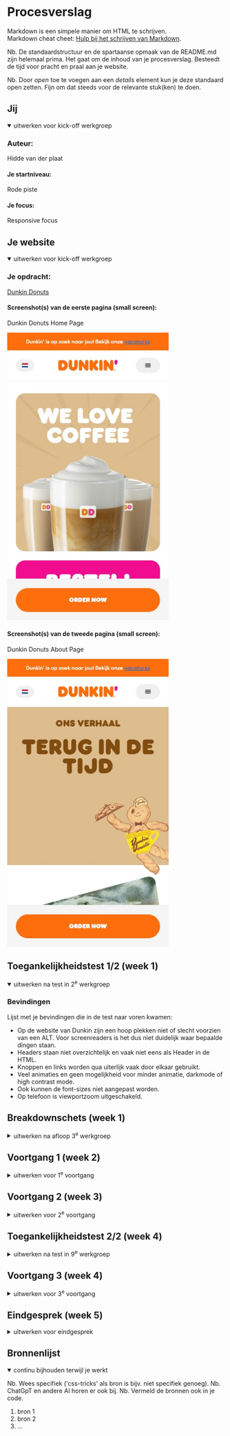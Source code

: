 # Procesverslag

Markdown is een simpele manier om HTML te schrijven.  
Markdown cheat cheet: [Hulp bij het schrijven van Markdown](https://github.com/adam-p/markdown-here/wiki/Markdown-Cheatsheet).

Nb. De standaardstructuur en de spartaanse opmaak van de README.md zijn helemaal prima. Het gaat om de inhoud van je procesverslag. Besteedt de tijd voor pracht en praal aan je website.

Nb. Door _open_ toe te voegen aan een _details_ element kun je deze standaard open zetten. Fijn om dat steeds voor de relevante stuk(ken) te doen.

## Jij

<details open>
  <summary>uitwerken voor kick-off werkgroep</summary>

### Auteur:

Hidde van der plaat

#### Je startniveau:

Rode piste

#### Je focus:

Responsive focus

</details>

## Je website

<details open>
  <summary>uitwerken voor kick-off werkgroep</summary>

### Je opdracht:

[Dunkin Donuts](https://www.dunkin.nl/)

#### Screenshot(s) van de eerste pagina (small screen):

Dunkin Donuts Home Page

 <img src="readme-images/Screenshot1.jpg" width="375px" alt="Dunkin Donuts homepage">

#### Screenshot(s) van de tweede pagina (small screen):

Dunkin Donuts About Page

 <img src="readme-images/Screenshot2.jpg" width="375px" alt="Dunkin Donuts About Page">

</details>

## Toegankelijkheidstest 1/2 (week 1)

<details open>
  <summary>uitwerken na test in 2<sup>e</sup> werkgroep</summary>

### Bevindingen

Lijst met je bevindingen die in de test naar voren kwamen:

- Op de website van Dunkin zijn een hoop plekken niet of slecht voorzien van een ALT. Voor screenreaders is het dus niet duidelijk waar bepaalde dingen staan.
- Headers staan niet overzichtelijk en vaak niet eens als Header in de HTML.
- Knoppen en links worden qua uiterlijk vaak door elkaar gebruikt.
- Veel animaties en geen mogelijkheid voor minder animatie, darkmode of high contrast mode.
- Ook kunnen de font-sizes niet aangepast worden.
- Op telefoon is viewportzoom uitgeschakeld.
</details>

## Breakdownschets (week 1)

<details>
  <summary>uitwerken na afloop 3<sup>e</sup> werkgroep</summary>
  
### de hele pagina:
Breakdownschets Home

  <img src="readme-images/Home.png" width="375px" alt="Breakdownschets Home">

Breakdownschets About

  <img src="readme-images/About.png" width="375px" alt="Breakdownschets About">

### dynamisch deel (bijv menu):

### wellicht nog een dynamisch deel (bijv filter):

</details>

## Voortgang 1 (week 2)

<details>
  <summary>uitwerken voor 1<sup>e</sup> voortgang</summary>

### Stand van zaken

hier dit ging goed & dit was lastig (neem ook screenshots op van delen van je website en code)

### Agenda voor meeting

samen met je groepje opstellen

| Hidde                          | Karenza            | student 3    | student 4        |
| ------------------------------ | ------------------ | ------------ | ---------------- |
| Span en gradient voor knopjes? | en dit             | en ik dit    | en dan ik dat    |
| Vh of breakpoints voor resp.?  | dit als er tijd is | nog een punt | dit wil ik zeker |
| Top nav mogelijk in flex?      | ...                | ...          | ...              |

### Verslag van meeting

hier na afloop snel de uitkomsten van de meeting vastleggen

- Span en gradient is goed
- vh of clamp() breakpoints kan een goede manier zijn
- grid goed gedaan. alleen zijdes met padding doen.
- ...

</details>

## Voortgang 2 (week 3)

<details>
  <summary>uitwerken voor 2<sup>e</sup> voortgang</summary>

### Stand van zaken

hier dit ging goed & dit was lastig (neem ook screenshots op van delen van je website en code)

### Agenda voor meeting

samen met je groepje opstellen

| Hidde                   | Zineb                    | Caynalin                     | Danisha              |
| ----------------------- | ------------------------ | ---------------------------- | -------------------- |
| @media voor resp. font? | css class voor pag. ?    | Waar bg paatsen?             | Hoe bg toepassen?    |
| Main indeling ?         | Veel code voor section ? | Meer h2 elem. ?              | Resize zonder verv.? |
| Resp. Grid-templ.?      | h1 niet boven grid ?     | Hoe weet scr welke h2 bij p? |                      |
| Percentages voor size ? | Hoe grid resp. ?         | Correct span,img in h2?      |                      |
|                         | div, sect. voor box ?    | Secie 3 iconen toep. ?       |                      |
|                         |                          | b,br gebruik ?               |                      |
|                         |                          | Sectie 4 goed? img,h2,h3 etc |                      |

### Verslag van meeting

hier na afloop snel de uitkomsten van de meeting vastleggen

- komt door vw in grid-template
- kijk naar grid-column en grid-row
-
- ...

</details>

## Toegankelijkheidstest 2/2 (week 4)

<details>
  <summary>uitwerken na test in 9<sup>e</sup> werkgroep</summary>

### Bevindingen

Lijst met je bevindingen die in de test naar voren kwamen (geef ook aan wat er verbeterd is):

</details>

## Voortgang 3 (week 4)

<details>
  <summary>uitwerken voor 3<sup>e</sup> voortgang</summary>

### Stand van zaken

hier dit ging goed & dit was lastig (neem ook screenshots op van delen van je website en code)

### Agenda voor meeting

samen met je groepje opstellen

| Hidde                     | Caynalin               | Danisha      |
| ------------------------- | ---------------------- | ------------ |
| Gebruik ik sections goed? | br en b ?              | extra knop?  |
|                           | js nav werkt niet goed | nog een punt |
|                           | ...                    | ...          |

### Verslag van meeting

hier na afloop snel de uitkomsten van de meeting vastleggen

- ik mag divs gebruiken
- opbouw met grid is goed

</details>

## Eindgesprek (week 5)

<details>
  <summary>uitwerken voor eindgesprek</summary>

### Je uitkomst - karakteristiek screenshots:

  <img src="readme-images/dummy-plaatje.jpg" width="375px" alt="uitomst opdracht 1">

### Dit ging goed/Heb ik geleerd:

Korte omschrijving met plaatjes

  <img src="readme-images/dummy-plaatje.jpg" width="375px" alt="top">

### Dit was lastig/Is niet gelukt:

Korte omschrijving met plaatjes

  <img src="readme-images/dummy-plaatje.jpg" width="375px" alt="bummer">
</details>

## Bronnenlijst

<details open>
  <summary>continu bijhouden terwijl je werkt</summary>

Nb. Wees specifiek ('css-tricks' als bron is bijv. niet specifiek genoeg).
Nb. ChatGpT en andere AI horen er ook bij.
Nb. Vermeld de bronnen ook in je code.

1. bron 1
2. bron 2
3. ...

</details>
